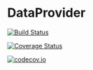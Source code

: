 # DataProvider

[![Build Status](https://travis-ci.org/zhmz90/DataProvider.jl.svg?branch=master)](https://travis-ci.org/zhmz90/DataProvider.jl)

[![Coverage Status](https://coveralls.io/repos/zhmz90/DataProvider.jl/badge.svg?branch=master&service=github)](https://coveralls.io/github/zhmz90/DataProvider.jl?branch=master)

[![codecov.io](http://codecov.io/github/zhmz90/DataProvider.jl/coverage.svg?branch=master)](http://codecov.io/github/zhmz90/DataProvider.jl?branch=master)
